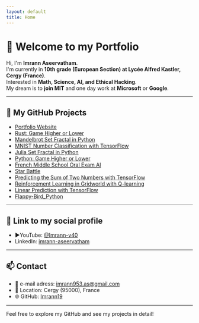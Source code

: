 ```yaml
---
layout: default
title: Home
---
```


# 👋 Welcome to my Portfolio

Hi, I'm **Imrann Aseervatham**.  
I'm currently in **10th grade (European Section) at Lycée Alfred Kastler, Cergy (France)**.  
Interested in **Math, Science, AI, and Ethical Hacking**.  
My dream is to **join MIT** and one day work at **Microsoft** or **Google**.  

---

## 🚀 My GitHub Projects

- [Portfolio Website](https://imrann19.github.io/)
- [Rust: Game Higher or Lower](https://github.com/Imrann19/Rust-Game-Higher-or-Lower)
- [Mandelbrot Set Fractal in Python](https://github.com/Imrann19/Mandelbrot-Set-Fractal-in-Python)
- [MNIST Number Classification with TensorFlow](https://github.com/Imrann19/MNIST-Number-classification-with-TensorFlow)
- [Julia Set Fractal in Python](https://github.com/Imrann19/Julia-Set-Fractal-in-Python)
- [Python: Game Higher or Lower](https://github.com/Imrann19/Python-Game-Higher-or-Lower)
- [French Middle School Oral Exam AI](https://github.com/Imrann19/French-Middle-School-Oral-Exam-AI)
- [Star Battle](https://github.com/Imrann19/star_battle)
- [Predicting the Sum of Two Numbers with TensorFlow](https://github.com/Imrann19/Predicting-the-sum-of-Two-Numbers-with-Tensorflow)
- [Reinforcement Learning in Gridworld with Q-learning](https://github.com/Imrann19/Reinforcement-Learning-in-Gridworld-with-Q-learning)
- [Linear Prediction with TensorFlow](https://github.com/Imrann19/Linear-Prediction-with-TensorFlow)
- [Flappy-Bird_Python](https://github.com/Imrann19/Flappy-Bird_Python)

---

## 🔗 Link to my social profile

- ▶️YouTube: [@Imrann-v40](https://www.youtube.com/@Imrann-v4o)
- LinkedIn: [imrann-aseervatham](https://www.linkedin.com/in/imrann-aseervatham-9965a4319/)

---

## 📫 Contact

- 📧 e-mail adress: imrann953.as@gmail.com  
- 📍 Location: Cergy (95000), France  
- 🌐 GitHub: [Imrann19](https://github.com/Imrann19)

---

Feel free to explore my GitHub and see my projects in detail!
